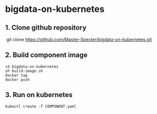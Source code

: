 # bigdata-on-kubernetes

## 1. Clone github repository

​		git clone https://github.com/Master-Specter/bigdata-on-kubernetes.git

## 2. Build component image

```
cd bigdata-on-kubernetes
sh build-image.sh
docker tag 
docker push
```

## 3. Run on kubernetes

```
kubectl create -f COMPONENT.yaml
```

